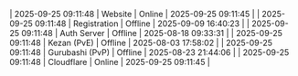 | 2025-09-25 09:11:48 | Website | Online | 2025-09-25 09:11:45 |
| 2025-09-25 09:11:48 | Registration | Offline | 2025-09-09 16:40:23 |
| 2025-09-25 09:11:48 | Auth Server | Offline | 2025-08-18 09:33:31 |
| 2025-09-25 09:11:48 | Kezan (PvE) | Offline | 2025-08-03 17:58:02 |
| 2025-09-25 09:11:48 | Gurubashi (PvP) | Offline | 2025-08-23 21:44:06 |
| 2025-09-25 09:11:48 | Cloudflare | Online | 2025-09-25 09:11:45 |
